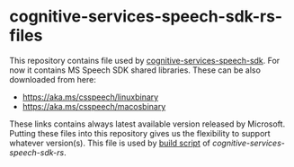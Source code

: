 # cognitive-services-speech-sdk-rs-files

This repository contains file used by [cognitive-services-speech-sdk](https://github.com/jabber-tools/cognitive-services-speech-sdk-rs). For now it contains MS Speech SDK shared libraries. These can be also downloaded from here:

* https://aka.ms/csspeech/linuxbinary
* https://aka.ms/csspeech/macosbinary 

These links contains always latest available version released by Microsoft. Putting these files into this repository gives us the flexibility to support whatever version(s). This file is used by [build script](https://github.com/jabber-tools/cognitive-services-speech-sdk-rs/blob/main/build.rs) of *cognitive-services-speech-sdk-rs*.